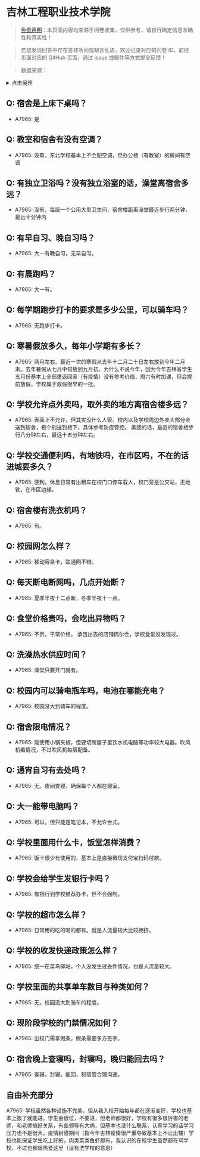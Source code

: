 # 吉林工程职业技术学院

> [免责声明](https://colleges.chat/#_3)：本页面内容均来源于问卷收集，仅供参考，请自行确定信息准确性和真实性！

> 若您发现回答中存在答非所问或胡言乱语，欢迎记录对应的问卷 ID，前往页面对应的 GitHub 页面，通过 issue 或邮件等方式提交反馈！

> 数据来源：

<details><summary>点击展开</summary>
<ul>
<li>A7965: 匿名 (2022 年 06 月)</li>
</ul>
</details>

## Q: 宿舍是上床下桌吗？

- A7965: 是

## Q: 教室和宿舍有没有空调？

- A7965: 没有，东北学校基本上不会配空调，但办公楼（有教室）的房间有空调

## Q: 有独立卫浴吗？没有独立浴室的话，澡堂离宿舍多远？

- A7965: 没有，每层一个公用大型卫生间，宿舍楼距离澡堂最近步行两分钟，最远十分钟内

## Q: 有早自习、晚自习吗？

- A7965: 大一有晚自习，无早自习。

## Q: 有晨跑吗？

- A7965: 大一有。

## Q: 每学期跑步打卡的要求是多少公里，可以骑车吗？

- A7965: 无跑步打卡。

## Q: 寒暑假放多久，每年小学期有多长？

- A7965: 两月左右。最近一次的寒假从去年十二月二十日左右放到今年二月末。去年暑假从七月中旬放到九月初。为什么不说今年，因为今年吉林省学生五月份基本上全部遣返回家（有疫情）没有参考价值，周六有时加课，但会提前放假，学校属于放假很早的一批。

## Q: 学校允许点外卖吗，取外卖的地方离宿舍楼多远？

- A7965: 表面上不允许，但其实没什么人管。校内以及学校周边外卖大部分会送到宿舍，极个别送到楼下，具体参考防疫管控。
美团的话，最近的宿舍楼步行八分钟左右，最远十五分钟左右。

## Q: 学校交通便利吗，有地铁吗，在市区吗，不在的话进城要多久？

- A7965: 便利。休息日常有出租车在校门口停车载人，校门旁是公交站，无地铁，在市区边缘。

## Q: 宿舍楼有洗衣机吗？

- A7965: 有。

## Q: 校园网怎么样？

- A7965: 移动容易卡，联通网不错。

## Q: 每天断电断网吗，几点开始断？

- A7965: 夏季半夜十二点断，冬季半夜十一点。

## Q: 食堂价格贵吗，会吃出异物吗？

- A7965: 不贵，平常价格。
承包出去的店铺偶尔会，学校食堂没发现过。

## Q: 洗澡热水供应时间？

- A7965: 澡堂只要开门就有。

## Q: 校园内可以骑电瓶车吗，电池在哪能充电？

- A7965: 校园没大到骑车的程度。

## Q: 宿舍限电情况？

- A7965: 能使用小锅夹板，但要切断屋子里饮水机电脑等功率较大电器。吹风机看情况，不过吹风机每层配备。

## Q: 通宵自习有去处吗？

- A7965: 无。夜间查寝，确保每个人都在寝室。

## Q: 大一能带电脑吗？

- A7965: 可以。但只能是笔记本，不允许台式。

## Q: 学校里面用什么卡，饭堂怎样消费？

- A7965: 饭卡很少有使用的，基本上是直接微信支付宝扫码付款。

## Q: 学校会给学生发银行卡吗？

- A7965: 有银行到学校推荐办卡，但不会强制。

## Q: 学校的超市怎么样？

- A7965: 日常用的吃的喝的都有。就是人流量较大比较拥挤。

## Q: 学校的收发快递政策怎么样？

- A7965: 统一在菜鸟驿站，个人没发生过丢件情况，也是人流量较大。

## Q: 学校里面的共享单车数目与种类如何？

- A7965: 无。校园没大到骑车的程度。

## Q: 现阶段学校的门禁情况如何？

- A7965: 出校门需拿假条。假条需要多方签字。

## Q: 宿舍晚上查寝吗，封寝吗，晚归能回去吗？

- A7965: 查寝。封寝。能回，和宿管合理沟通。

## 自由补充部分

A7965: 学校虽然各种设施不完美，但从我入校开始每年都在逐渐变好，学校也基本上报了就能进，学生会很垃，不要进，但老师都很好，学校有很多很厉害的老师，和老师搞好关系，有些领导有大病，但基本也没什么联系，认真学习的话学习压力也不是很大。疫情封寝期间（指今年吉林疫情很严重导致基本上不让出楼）学校也能保证学生吃上好的，肉类菜类鱼虾都有，我认识的在校学生虽然都在骂学校，不过也都很热爱这里（没有洗学校的意思）